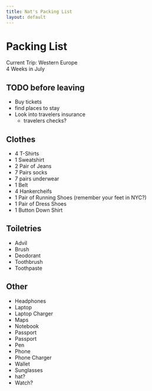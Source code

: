 ```yaml
---
title: Nat's Packing List
layout: default
---
```


# Packing List

Current Trip: Western Europe  
4 Weeks in July

## TODO before leaving
 
 * Buy tickets
 * find places to stay
 * Look into travelers insurance
   * travelers checks?

## Clothes

 * 4 T-Shirts
 * 1 Sweatshirt
 * 2 Pair of Jeans
 * 7 Pairs socks
 * 7 pairs underwear
 * 1 Belt
 * 4 Hankercheifs
 * 1 Pair of Running Shoes (remember your feet in NYC?)
 * 1 Pair of Dress Shoes
 * 1 Button Down Shirt

## Toiletries

 * Advil
 * Brush
 * Deodorant
 * Toothbrush
 * Toothpaste

## Other

 * Headphones
 * Laptop
 * Laptop Charger
 * Maps
 * Notebook
 * Passport
 * Passport
 * Pen
 * Phone
 * Phone Charger
 * Wallet
 * Sunglasses
 * hat?
 * Watch?

